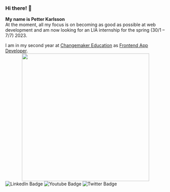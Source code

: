 ### Hi there! 👋

<b>My name is Petter Karlsson</b><br>
At the moment, all my focus is on becoming as good as possible at web development and am now looking for an LIA internship for the spring (30/1 – 7/7) 2023.
<div>
  I am in my second year at <a href="https://cmeducations.se/" target="_blank">Changemaker Education</a> as <a href="https://cmeducations.se/utbildningar/program/frontend-app-developer" target="_blank">Frontend App Developer</a>.
 </div>
<div id="header" align="center">
  <img src="https://media2.giphy.com/media/3kPDmoWdBpQPNhCnUG/giphy.gif" width="400"/>
</div>


<div id="badges">
  <img src="https://img.shields.io/badge/LinkedIn-blue?style=for-the-badge&logo=linkedin&logoColor=white" alt="LinkedIn Badge"/>
  <img src="https://img.shields.io/badge/YouTube-red?style=for-the-badge&logo=youtube&logoColor=white" alt="Youtube Badge"/>
  <img src="https://img.shields.io/badge/Twitter-blue?style=for-the-badge&logo=twitter&logoColor=white" alt="Twitter Badge"/>
</div>
